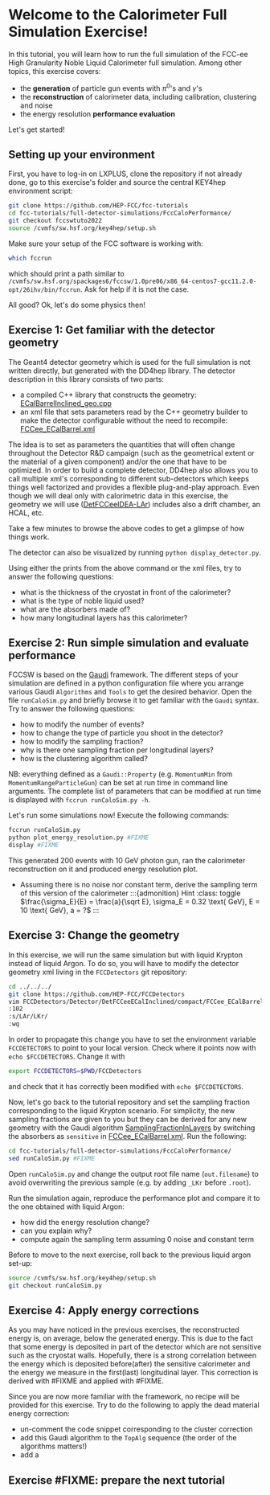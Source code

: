 # Welcome to the Calorimeter Full Simulation Exercise!

In this tutorial, you will learn how to run the full simulation of the FCC-ee High Granularity Noble Liquid Calorimeter full simulation. Among other topics, this exercise covers:
* the **generation** of particle gun events with $\pi^0$'s and $\gamma$'s  
* the **reconstruction** of calorimeter data, including calibration, clustering and noise
* the energy resolution **performance evaluation** 

Let's get started!

## Setting up your environment

First, you have to log-in on LXPLUS, clone the repository if not already done, go to this exercise's folder and source the central KEY4hep environment script:

```bash
git clone https://github.com/HEP-FCC/fcc-tutorials
cd fcc-tutorials/full-detector-simulations/FccCaloPerformance/
git checkout fccswtuto2022
source /cvmfs/sw.hsf.org/key4hep/setup.sh
```
Make sure your setup of the FCC software is working with:

```bash
which fccrun
```
which should print a path similar to `/cvmfs/sw.hsf.org/spackages6/fccsw/1.0pre06/x86_64-centos7-gcc11.2.0-opt/26ihv/bin/fccrun`.  Ask for help if it is not the case.

All good? Ok, let's do some physics then!

## Exercise 1: Get familiar with the detector geometry

The Geant4 detector geometry which is used for the full simulation is not written directly, but generated with the DD4hep library. The detector description in this library consists of two parts:
* a compiled C++ library that constructs the geometry: [ECalBarrelInclined_geo.cpp](https://github.com/HEP-FCC/FCCDetectors/blob/main/Detector/DetFCChhECalInclined/src/ECalBarrelInclined_geo.cpp)   
* an xml file that sets parameters read by the C++ geometry builder to make the detector configurable without the need to recompile: [FCCee_ECalBarrel.xml](https://github.com/HEP-FCC/FCCDetectors/blob/main/Detector/DetFCCeeECalInclined/compact/FCCee_ECalBarrel.xml)

The idea is to set as parameters the quantities that will often change throughout the Detector R&D campaign (such as the geometrical extent or the material of a given component) and/or the one that have to be optimized. In order to build a complete detector, DD4hep also allows you to call multiple xml's corresponding to different sub-detectors which keeps things well factorized and provides a flexible plug-and-play approach. Even though we will deal only with calorimetric data in this exercise, the geometry we will use ([DetFCCeeIDEA-LAr](https://github.com/HEP-FCC/FCCDetectors/blob/main/Detector/DetFCCeeIDEA-LAr/compact/FCCee_DectMaster.xml)) includes also a drift chamber, an HCAL, etc.

Take a few minutes to browse the above codes to get a glimpse of how things work.

The detector can also be visualized by running `python display_detector.py`.

Using either the prints from the above command or the xml files, try to answer the following questions:
* what is the thickness of the cryostat in front of the calorimeter?
* what is the type of noble liquid used?
* what are the absorbers made of?
* how many longitudinal layers has this calorimeter?

## Exercise 2: Run simple simulation and evaluate performance

FCCSW is based on the [Gaudi](https://gaudi-framework.readthedocs.io/en/latest/) framework. The different steps of your simulation are defined in a python configuration file where you arrange various Gaudi `Algorithms` and `Tools` to get the desired behavior. Open the file `runCaloSim.py` and briefly browse it to get familiar with the `Gaudi` syntax. Try to answer the following questions:
- how to modify the number of events?
-  how to change the type of particle you shoot in the detector?
- how to modify the sampling fraction?
- why is there one sampling fraction per longitudinal layers?
- how is the clustering algorithm called? 

NB: everything defined as a `Gaudi::Property` (e.g. `MomentumMin` from `MomentumRangeParticleGun`) can be set at run time in command line arguments. The complete list of parameters that can be modified at run time is displayed with `fccrun runCaloSim.py -h`.   

Let's run some simulations now! Execute the following commands:
```bash
fccrun runCaloSim.py
python plot_energy_resolution.py #FIXME
display #FIXME
```

This generated 200 events with 10 GeV photon gun, ran the calorimeter reconstruction on it and produced energy resolution plot.

- Assuming there is no noise nor constant term, derive the sampling term of this version of the calorimeter
:::{admonition} Hint
:class: toggle
$\frac{\sigma_E}{E} = \frac{a}{\sqrt E},  \sigma_E = 0.32 \text{ GeV}, E = 10 \text{ GeV}, a = ?$
:::

## Exercise 3: Change the geometry

In this exercise, we will run the same simulation but with liquid Krypton instead of liquid Argon. To do so, you will have to modify the detector geometry xml living in the `FCCDetectors` git repository:
```bash
cd ../../../
git clone https://github.com/HEP-FCC/FCCDetectors
vim FCCDetectors/Detector/DetFCCeeECalInclined/compact/FCCee_ECalBarrel.xml
:102
:s/LAr/LKr/
:wq
```
In order to propagate this change you have to set the environment variable `FCCDETECTORS` to point to your local version. Check where it points now with `echo $FCCDETECTORS`. Change it with 
```bash
export FCCDETECTORS=$PWD/FCCDetectors
```
and check that it has correctly been modified with `echo $FCCDETECTORS`.

Now, let's go back to the tutorial repository and set the sampling fraction corresponding to the liquid Krypton scenario. For simplicity, the new sampling fractions are given to you but they can be derived for any new geometry with the Gaudi algorithm [SamplingFractionInLayers](https://github.com/HEP-FCC/k4SimGeant4/blob/main/Detector/DetStudies/src/components/SamplingFractionInLayers.h) by switching the absorbers as `sensitive` in [FCCee_ECalBarrel.xml](https://github.com/HEP-FCC/FCCDetectors/blob/main/Detector/DetFCCeeECalInclined/compact/FCCee_ECalBarrel.xml). Run the following:
```bash
cd fcc-tutorials/full-detector-simulations/FccCaloPerformance/
sed runCaloSim.py #FIXME
```
Open `runCaloSim.py` and change the output root file name (`out.filename`) to avoid overwriting the previous sample (e.g. by adding `_LKr` before `.root`).

Run the simulation again, reproduce the performance plot and compare it to the one obtained with liquid Argon:
- how did the energy resolution change?
- can you explain why?
- compute again the sampling term assuming 0 noise and constant term

Before to move to the next exercise, roll back to the previous liquid argon set-up:
```bash
source /cvmfs/sw.hsf.org/key4hep/setup.sh
git checkout runCaloSim.py
```

## Exercise 4: Apply energy corrections

As you may have noticed in the previous exercises, the reconstructed energy is, on average, below the generated energy. This is due to the fact that some energy is deposited in part of the detector which are not sensitive such as the cryostat walls. Hopefully, there is a strong correlation between the energy which is deposited before(after) the sensitive calorimeter and the energy we measure in the first(last) longitudinal layer. This correction is derived with #FIXME and applied with #FIXME.

Since you are now more familiar with the framework, no recipe will be provided for this exercise. Try to do the following to apply the dead material energy correction:

-  un-comment the code snippet corresponding to the cluster correction
- add this Gaudi algorithm to the `TopAlg` sequence (the order of the algorithms matters!)
- add a 

## Exercise #FIXME: prepare the next tutorial


